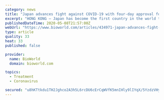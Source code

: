 ```yaml
---
category: news
title: "Japan advances fight against COVID-19 with four-day approval for remdesivir"
excerpt: "HONG KONG – Japan has become the first country in the world to approve Veklury (remdesivir), Gilead Sciences Inc.’s experimental drug, to treat COVID-19. The fast approval was based on U.S. data and that country’s emergency use of the drug to tackle the pandemic, although it is unclear whether the drug is safe or effective for treating ..."
publishedDateTime: 2020-05-08T21:57:00Z
webUrl: "https://www.bioworld.com/articles/434971-japan-advances-fight-against-covid-19-with-four-day-approval-for-remdesivir"
type: article
quality: 33
heat: 33
published: false

provider:
  name: BioWorld
  domain: bioworld.com

topics:
  - Treatment
  - Coronavirus

secured: "u8hKTtkdu1TH2Jghco2A3h5L6rcDU6cErCqWVfK5mnIHly9lIYqX/5YzdzVHyiSBWa0yeJXnaj31lhda5npWrigXyDypaceHIC/NOKHN0sqZ/zIvh25EZ9rT5wSih1g/tsYceKzR5J5th9pxT7ev/MwoqX6FwEBc8ym7CBiB7CuCex5SmZ05TjlOZ/FrwpkcT8AVtk9HTQE3cDfWioNbXffOweapzFQHojh714QkmwjefEjpfiCp3mjNT/qLs/+ebOLoWvzImoNmQ6471kPxLOnVYlis28HCT6EwgZohTB6OYbWwn3NMguABkEJkiwwXvOtlLcqmv88lcNmaTqJaahv1BKIIceNaoCgKFoXvJ2jFaPdBYD+EPwcagxvjymfIqftHAH0TyRtbJdI43m6CHle5pL81zH006CvnC+a4krfJ6uyT14SMW1OPiQTLy6NP07FlYnTdoBYjEXIfI/019N+juuMs++aZq1/NkvX5w78=;hHz6aA08aYAmIAIG8fM59Q=="
---
```


